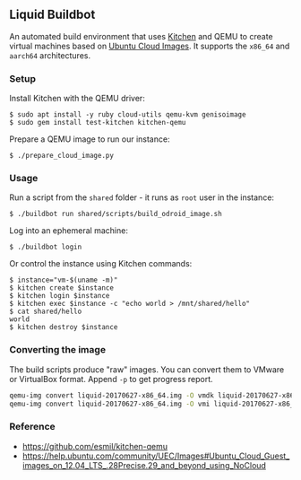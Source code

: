 ## Liquid Buildbot
An automated build environment that uses [Kitchen](http://kitchen.ci) and QEMU
to create virtual machines based on [Ubuntu Cloud
Images](https://cloud-images.ubuntu.com). It supports the `x86_64` and
`aarch64` architectures.

### Setup
Install Kitchen with the QEMU driver:
```shell
$ sudo apt install -y ruby cloud-utils qemu-kvm genisoimage
$ sudo gem install test-kitchen kitchen-qemu
```

Prepare a QEMU image to run our instance:
```shell
$ ./prepare_cloud_image.py
```

### Usage
Run a script from the `shared` folder - it runs as `root` user in the instance:
```shell
$ ./buildbot run shared/scripts/build_odroid_image.sh
```

Log into an ephemeral machine:
```shell
$ ./buildbot login
```

Or control the instance using Kitchen commands:
```shell
$ instance="vm-$(uname -m)"
$ kitchen create $instance
$ kitchen login $instance
$ kitchen exec $instance -c "echo world > /mnt/shared/hello"
$ cat shared/hello
world
$ kitchen destroy $instance
```

### Converting the image
The build scripts produce "raw" images. You can convert them to VMware or
VirtualBox format. Append `-p` to get progress report.

```sh
qemu-img convert liquid-20170627-x86_64.img -O vmdk liquid-20170627-x86_64.vmdk
qemu-img convert liquid-20170627-x86_64.img -O vmi liquid-20170627-x86_64.vmi
```

### Reference
* https://github.com/esmil/kitchen-qemu
* https://help.ubuntu.com/community/UEC/Images#Ubuntu_Cloud_Guest_images_on_12.04_LTS_.28Precise.29_and_beyond_using_NoCloud
